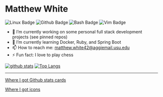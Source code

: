 # Matthew White

![Linux Badge](https://img.shields.io/badge/OS-Linux-informational?style=plastic&logo=linux&logoColor=green&color=green)
![Github Badge](https://img.shields.io/badge/Git-Hub-informational?style=plastic&logo=github&logoColor=blue&color=blue)
![Bash Badge](https://img.shields.io/badge/Bash-Shell-informational?style=plastic&logo=https://simpleicons.org/icons/gnubash.svg&logoColor=red&color=red)
![Vim Badge](https://img.shields.io/badge/Vim-VSCode-informational?style=plastic&logo=vim&logoColor=yellow&color=yellow)

- 🔭 I’m currently working on some personal full stack development projects (see pinned repos)
- 🌱 I’m currently learning Docker, Ruby, and Spring Boot
- 📫 How to reach me: matthew.white42@aggiemail.usu.edu
- ⚡ Fun fact: I love to play chess


[![github stats](https://github-readme-stats.vercel.app/api?username=mattwhite180&theme=vue&show_icons=true)](https://github.com/anuraghazra/github-readme-stats)
[![Top Langs](https://github-readme-stats.vercel.app/api/top-langs/?username=mattwhite180&layout=compact)](https://github.com/anuraghazra/github-readme-stats)

---

[Where I got Github stats cards](https://github.com/anuraghazra/github-readme-stats)

[Where I got icons](https://shields.io/)